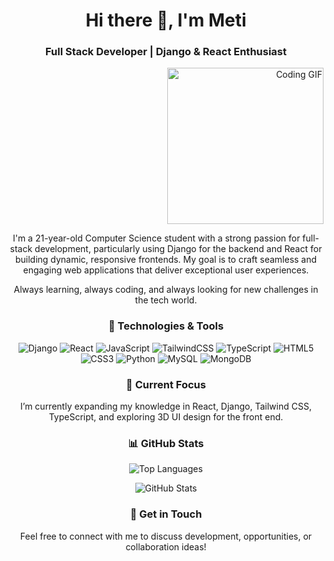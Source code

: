 <h1 align="center">Hi there 👋, I'm Meti</h1>
<h3 align="center">Full Stack Developer | Django & React Enthusiast</h3>

<p align="right">
  <img src="https://media.giphy.com/media/13HgwGsXF0aiGY/giphy.gif" alt="Coding GIF" width="250"/>
</p>

<p align="center">
  I'm a 21-year-old Computer Science student with a strong passion for full-stack development, particularly using Django for the backend and React for building dynamic, responsive frontends. My goal is to craft seamless and engaging web applications that deliver exceptional user experiences.
</p>

<p align="center">
  Always learning, always coding, and always looking for new challenges in the tech world.
</p>

<h3 align="center">🔧 Technologies & Tools</h3>

<p align="center">
  <img src="https://img.shields.io/badge/Code-Django-blue" alt="Django" />
  <img src="https://img.shields.io/badge/Code-React-blue" alt="React" />
  <img src="https://img.shields.io/badge/Code-JavaScript-yellow" alt="JavaScript" />
  <img src="https://img.shields.io/badge/Code-TailwindCSS-teal" alt="TailwindCSS" />
  <img src="https://img.shields.io/badge/Code-Typescript-blue" alt="TypeScript" />
  <img src="https://img.shields.io/badge/Code-HTML5-orange" alt="HTML5" />
  <img src="https://img.shields.io/badge/Code-CSS3-blue" alt="CSS3" />
  <img src="https://img.shields.io/badge/Code-Python-green" alt="Python" />
  <img src="https://img.shields.io/badge/Database-MySQL-orange" alt="MySQL" />
  <img src="https://img.shields.io/badge/Database-MongoDB-green" alt="MongoDB" />
</p>

<h3 align="center">🌱 Current Focus</h3>
<p align="center">
  I’m currently expanding my knowledge in React, Django, Tailwind CSS, TypeScript, and exploring 3D UI design for the front end.
</p>

<h3 align="center">📊 GitHub Stats</h3>
<p align="center">
  <img align="center" src="https://github-readme-stats.vercel.app/api/top-langs?username=metializadeh&show_icons=true&locale=en&layout=compact" alt="Top Languages" />
</p>
<p align="center">
  <img align="center" src="https://github-readme-stats.vercel.app/api?username=metializadeh&show_icons=true&locale=en" alt="GitHub Stats" />
</p>

<h3 align="center">💬 Get in Touch</h3>
<p align="center">
  Feel free to connect with me to discuss development, opportunities, or collaboration ideas!
</p>
